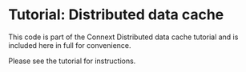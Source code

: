 # Tutorial: Distributed data cache

This code is part of the Connext Distributed data cache tutorial and is included
here in full for convenience.

Please see the tutorial for instructions.
